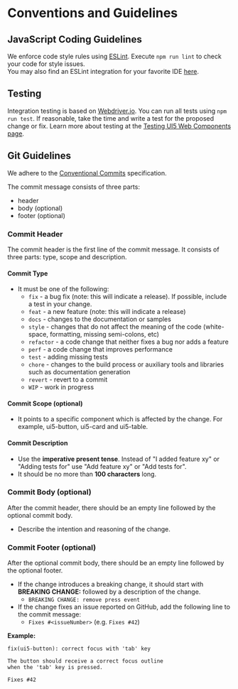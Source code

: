 # Conventions and Guidelines

## JavaScript Coding Guidelines
We enforce code style rules using [ESLint](https://eslint.org). Execute `npm run lint` to check your code for style issues.  
You may also find an ESLint integration for your favorite IDE [here](https://eslint.org/docs/user-guide/integrations).

## Testing
Integration testing is based on [Webdriver.io](https://webdriver.io/). You can run all tests using `npm run test`.
If reasonable, take the time and write a test for the proposed change or fix. Learn more about testing at the [Testing UI5 Web Components page](../5-development/05-testing-UI5-Web-Components.md).

## Git Guidelines

We adhere to the [Conventional Commits](https://conventionalcommits.org) specification.

The commit message consists of three parts:
- header
- body (optional)
- footer (optional)

### Commit Header
The commit header is the first line of the commit message. It consists of three parts: type, scope and description.

#### Commit Type
- It must be one of the following:
    + `fix` - a bug fix (note: this will indicate a release). If possible, include a test in your change.
    + `feat` - a new feature (note: this will indicate a release)
    + `docs` - changes to the documentation or samples
    + `style` - changes that do not affect the meaning of the code (white-space, formatting, missing semi-colons, etc)
    + `refactor` - a code change that neither fixes a bug nor adds a feature
    + `perf` - a code change that improves performance
    + `test` - adding missing tests
    + `chore` - changes to the build process or auxiliary tools and libraries such as documentation generation
    + `revert` - revert to a commit
    + `WIP` - work in progress

#### Commit Scope (optional)
- It points to a specific component which is affected by the change. For example, ui5-button, ui5-card and ui5-table.

#### Commit Description
- Use the **imperative present tense**. Instead of "I added feature xy" or "Adding tests for" use "Add feature xy" or "Add tests for".
- It should be no more than **100 characters** long.


### Commit Body (optional)
After the commit header, there should be an empty line followed by the optional commit body.
- Describe the intention and reasoning of the change.

### Commit Footer (optional)
After the optional commit body, there should be an empty line followed by the optional footer.
- If the change introduces a breaking change, it should start with **BREAKING CHANGE:** followed by a description of the change.
    + `BREAKING CHANGE: remove press event`
- If the change fixes an issue reported on GitHub, add the following line to the commit message:
    + `Fixes #<issueNumber>` (e.g. `Fixes #42`)


**Example:**

```
fix(ui5-button): correct focus with 'tab' key

The button should receive a correct focus outline
when the 'tab' key is pressed.

Fixes #42
```
